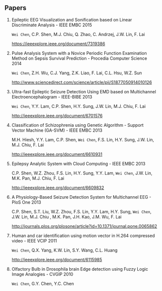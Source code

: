 ## Papers

1. Epileptic EEG Visualization and Sonification based on Linear Discriminate Analysis - IEEE EMBC 2015

    `Wei Chen`, C.P. Shen, M.J. Chiu, Q. Zhao, C. Andrzej, J.W. Lin, F. Lai

    https://ieeexplore.ieee.org/document/7319386

2. Pulse Analysis System with a Novice Periodic Function Examination Method on Sepsis Survival Prediction - Procedia Computer Science 2014

    `Wei Chen`, Z.H. Wu, C.J. Yang, Z.K. Liao, F. Lai, C.L. Hsu, W.Z. Sun

    http://www.sciencedirect.com/science/article/pii/S1877050914010126

3. Ultra-fast Epileptic Seizure Detection Using EMD based on Multichannel Electroencephalogram - IEEE-BIBE 2013

    `Wei Chen`, Y.Y. Lam, C.P. Shen, H.Y. Sung, J.W. Lin, M.J. Chiu, F. Lai

    http://ieeexplore.ieee.org/document/6701576

4. Classification of Schizophrenia using Genetic Algorithm - Support Vector Machine (GA-SVM) - IEEE EMBC 2013

    M.H. Hiesh, Y.Y. Lam, C.P. Shen, `Wei Chen`, F.S. Lin, H.Y. Sung, J.W. Lin, M.J. Chiu, F. Lai

    http://ieeexplore.ieee.org/document/6610931

5. Epilepsy Analytic System with Cloud Computing - IEEE EMBC 2013

    C.P. Shen, W.Z. Zhou, F.S. Lin, H.Y. Sung, Y.Y. Lam, `Wei Chen`, J.W. Lin, M.K. Pan, M.J. Chiu, F. Lai

    http://ieeexplore.ieee.org/document/6609832

6. A Physiology-Based Seizure Detection System for Multichannel EEG - PloS One 2013

    C.P. Shen, S.T. Liu, W.Z. Zhou, F.S. Lin, Y.Y. Lam, H.Y. Sung, `Wei Chen`, J.W. Lin, M.J. Chiu , M.K. Pan, J.H. Kao, J.M. Wu, F. Lai

    http://journals.plos.org/plosone/article?id=10.1371/journal.pone.0065862

7. Human and car identification using motion vector in H.264 compressed video - IEEE VCIP 2011

    `Wei Chen`, Q.X. Yang, K.W. Lin, S.Y. Wang, C.L. Huang

    http://ieeexplore.ieee.org/document/6115985

8. Olfactory Bulb in Drosophila brain Edge detection using Fuzzy Logic Image Analogies - CVGIP 2010

    `Wei Chen`, G.Y. Chen, Y.C. Chen
